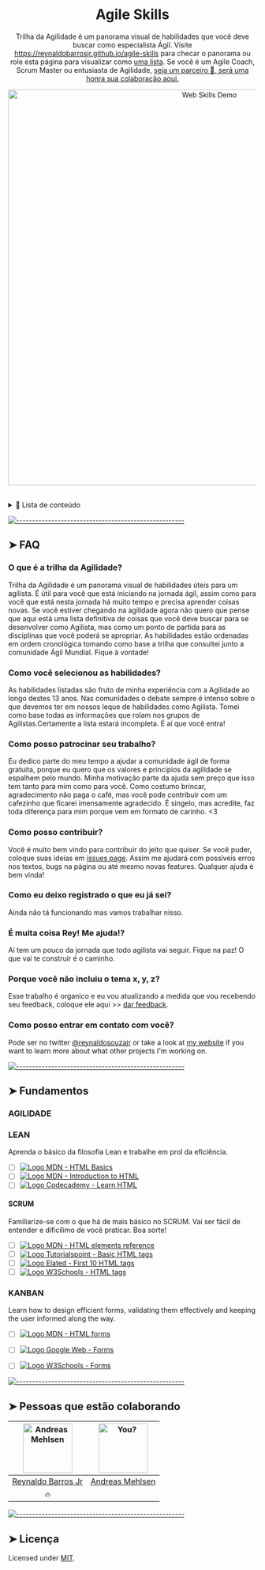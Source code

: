 <!-- ⚠️ This README has been generated from the file(s) "blueprint.md" ⚠️--><h1 align="center">Agile Skills</h1>
<p align="center">
	Trilha da Agilidade é um panorama visual de habilidades que você deve buscar como especialista Ágil. Visite <a href="https://reynaldobarrosjr.github.io/agile-skills" target="_blank" aria-label="Link para a trilha Ágil">https://reynaldobarrosjr.github.io/agile-skills</a> para checar o panorama ou role esta página para visualizar como <a href="#-fundamentals" target="_blank" aria-label="Link para a lista de habilidades">uma lista</a>. Se você é um Agile Coach, Scrum Master ou entusiasta de Agilidade, <a href="https://github.com/reynaldobarrosjr/agile-skills/#seja-um-parceiro" aria-label="Become Agilizer link">seja um parceiro 🤩, será uma honra sua colaboração aqui.</a>
</p>
<p align="center">
	<a href="http://andreasbm.github.io/web-skills" target="_blank">
		<img src="https://raw.githubusercontent.com/andreasbm/web-skills/master/demo.gif" alt="Web Skills Demo" width="800" />
	</a>
</p>
<br />
<details>
<summary>📖 Lista de conteúdo</summary>
<br />

[![-----------------------------------------------------](https://raw.githubusercontent.com/andreasbm/readme/master/assets/lines/colored.png)](#table-of-contents)

## ➤ Lista de conteúdo

* [➤ FAQ](#-faq)
	* [O que é a trilha da Agilidade?](#o-que-é-a-trilha-da-agilidade)
	* [Como você selecionou os temas da jornada?](#how-did-you-choose-the-skills)
	* [Como posso patrocinar seu trabalho?](#how-can-i-support-you)
	* [Como posso contribuir?](#como-posso-contribuir)
	* [Como mantenho o registro do que já aprendi?](#how-can-i-keep-track-of-what-skills-i-know)
	* [Tô bugado Rey! Me ajuda!](#i-am-overwhelmed-help-me)
	* [Why haven't you included XYZ Technology?](#why-havent-you-included-xyz-technology)
	* [What does the "experimental" banner mean?](#what-does-the-experimental-banner-mean)
	* [How can I get in contact with you?](#how-can-i-get-in-contact-with-you)
* [➤ Fundamentos](#-fundamentos)
	* [LEAN](#lean)
		*[lean Startup](#lean-startup)

* [➤ Accessibility](#-accessibility)
	* [The why](#the-why)
	* [Screen Readers](#screen-readers)
	* [Accessibility tree](#accessibility-tree)
		* [ARIA](#aria)
		* [Accessible HTML](#accessible-html)
			* [Alt text](#alt-text)
		* [Accessible CSS](#accessible-css)
	* [Accessible forms](#accessible-forms)
	* [UI States](#ui-states)
	* [Keyboard Accessibility](#keyboard-accessibility)
		* [Focus](#focus)
	* [Accessible Colors](#accessible-colors)
	* [Laws & Policies](#laws--policies)
		* [Audits](#audits)
* [➤ Web Components](#-web-components)
	* [Custom Elements](#custom-elements)
	* [HTML Templates](#html-templates)
	* [Shadow DOM](#shadow-dom)
		* [Shadow Parts](#shadow-parts)
		* [Slots](#slots)
	* [Best practices](#best-practices)
	* [Constructible Stylesheets](#constructible-stylesheets)
	* [Form Participation](#form-participation)

* [➤ Contributors](#-contributors)
* [➤ License](#-license)
</details>


[![-----------------------------------------------------](https://raw.githubusercontent.com/andreasbm/readme/master/assets/lines/colored.png)](#faq)

## ➤ FAQ

### O que é a trilha da Agilidade?

Trilha da Agilidade é um panorama visual de habilidades úteis para um agilista. É útil para você que está iniciando na jornada ágil, assim como para você que está nesta jornada há muito tempo e precisa aprender coisas novas. Se você estiver chegando na agilidade agora não quero que pense que aqui está uma lista definitiva de coisas que você deve buscar para se desenvolver como Agilista, mas como um ponto de partida para as disciplinas que você poderá se apropriar. As habilidades estão ordenadas em ordem cronológica tomando como base a trilha que consultei junto a comunidade Ágil Mundial. Fique à vontade!


### Como você selecionou as habilidades?

As habilidades listadas são fruto de minha experiência com a Agilidade ao longo destes 13 anos. Nas comunidades o debate sempre é intenso sobre o que devemos ter em nossos leque de habilidades como Agilista. Tomei como base todas as informações que rolam nos grupos de Agilistas.Certamente a lista estará incompleta. É aí que você entra!

### Como posso patrocinar seu trabalho?

Eu dedico parte do meu tempo a ajudar a comunidade ágil de forma gratuita, porque eu quero que os valores e princípios da agilidade se espalhem pelo mundo. Minha motivação parte da ajuda sem preço que isso tem tanto para mim como para você. Como costumo brincar, agradecimento não paga o café, mas você pode contribuir com um cafezinho que ficarei imensamente agradecido. É singelo, mas acredite, faz toda diferença para mim porque vem em formato de carinho.
<3

### Como posso contribuir?
Você é muito bem vindo para contribuir do jeito que quiser. Se você puder, coloque suas ideias em [issues page](https://github.com/reynaldobarrosjr/agile-skills/issues). Assim me ajudará com possíveis erros nos textos, bugs na página ou até mesmo novas features. Qualquer ajuda é bem vinda!

### Como eu deixo registrado o que eu já sei?

Ainda não tá funcionando mas vamos trabalhar nisso.

### É muita coisa Rey! Me ajuda!?

Aí tem um pouco da jornada que todo agilista vai seguir. Fique na paz! O que vai te construir é o caminho.

### Porque você não incluiu o tema x, y, z?

Esse trabalho é organico e eu vou atualizando a medida que vou recebendo seu feedback, coloque ele aqui >>  [dar feedback](https://github.com/reynaldobarrosjr/agile-skills/issues).


### Como posso entrar em contato com você?

Pode ser no twitter [@reynaldosouzajr](https://twitter.com/reynaldosouzajr) or take a look at [my website](https://andreasbm.github.io) if you want to learn more about what other projects I'm working on.


[![-----------------------------------------------------](https://raw.githubusercontent.com/andreasbm/readme/master/assets/lines/colored.png)](#fundamentals)

## ➤ Fundamentos

### AGILIDADE

### LEAN

Aprenda o básico da filosofia Lean e trabalhe em prol da eficiência.

* [ ] [<img style="margin-bottom: 0;" src="https://plus.google.com/_/favicon?domain_url=https%3A%2F%2Fdeveloper.mozilla.org" alt="Logo" /> MDN - HTML Basics](https://developer.mozilla.org/en-US/docs/Learn/Getting_started_with_the_web/HTML_basics)
* [ ] [<img style="margin-bottom: 0;" src="https://plus.google.com/_/favicon?domain_url=https%3A%2F%2Fdeveloper.mozilla.org" alt="Logo" /> MDN - Introduction to HTML](https://developer.mozilla.org/en-US/docs/Learn/HTML/Introduction_to_HTML)
* [ ] [<img style="margin-bottom: 0;" src="https://plus.google.com/_/favicon?domain_url=https%3A%2F%2Fwww.codecademy.com" alt="Logo" /> Codecademy - Learn HTML](https://www.codecademy.com/learn/learn-html)

#### SCRUM

Familiarize-se com o que há de mais básico no SCRUM. Vai ser fácil de entender e dificílimo de você praticar. Boa sorte!

* [ ] [<img style="margin-bottom: 0;" src="https://plus.google.com/_/favicon?domain_url=https%3A%2F%2Fdeveloper.mozilla.org" alt="Logo" /> MDN - HTML elements reference](https://developer.mozilla.org/en-US/docs/Web/HTML/Element)
* [ ] [<img style="margin-bottom: 0;" src="https://plus.google.com/_/favicon?domain_url=https%3A%2F%2Fwww.tutorialspoint.com" alt="Logo" /> Tutorialspoint - Basic HTML tags](https://www.tutorialspoint.com/html/html_basic_tags.htm)
* [ ] [<img style="margin-bottom: 0;" src="https://plus.google.com/_/favicon?domain_url=https%3A%2F%2Fwww.elated.com" alt="Logo" /> Elated - First 10 HTML tags](https://www.elated.com/first-10-html-tags/)
* [ ] [<img style="margin-bottom: 0;" src="https://plus.google.com/_/favicon?domain_url=https%3A%2F%2Fwww.w3schools.com" alt="Logo" /> W3Schools - HTML tags](https://www.w3schools.com/tags/ref_byfunc.asp)

### KANBAN

Learn how to design efficient forms, validating them effectively and keeping the user informed along the way.

* [ ] [<img style="margin-bottom: 0;" src="https://plus.google.com/_/favicon?domain_url=https%3A%2F%2Fdeveloper.mozilla.org" alt="Logo" /> MDN - HTML forms](https://developer.mozilla.org/en-US/docs/Learn/HTML/Forms)
* [ ] [<img style="margin-bottom: 0;" src="https://plus.google.com/_/favicon?domain_url=https%3A%2F%2Fdevelopers.google.com" alt="Logo" /> Google Web - Forms](https://developers.google.com/web/fundamentals/design-and-ux/input/forms/)
* [ ] [<img style="margin-bottom: 0;" src="https://plus.google.com/_/favicon?domain_url=https%3A%2F%2Fwww.w3schools.com" alt="Logo" /> W3Schools - Forms](https://www.w3schools.com/html/html_forms.asp)


[![-----------------------------------------------------](https://raw.githubusercontent.com/andreasbm/readme/master/assets/lines/colored.png)](#contributors)

## ➤ Pessoas que estão colaborando


| [<img alt="Andreas Mehlsen" src="https://avatars1.githubusercontent.com/u/6267397?s=460&v=4" width="100">](https://twitter.com/andreasmehlsen) | [<img alt="You?" src="https://joeschmoe.io/api/v1/random" width="100">](https://github.com/andreasbm/readme/blob/master/CONTRIBUTING.md) |
|:--------------------------------------------------:|:--------------------------------------------------:|
| [Reynaldo Barros Jr](#) |  [Andreas Mehlsen](https://twitter.com/andreasmehlsen) |
| 🔥                                               |                                                  |


[![-----------------------------------------------------](https://raw.githubusercontent.com/andreasbm/readme/master/assets/lines/colored.png)](#license)

## ➤ Licença

Licensed under [MIT](https://github.com/reynaldobarrosjr/agile-skills).
